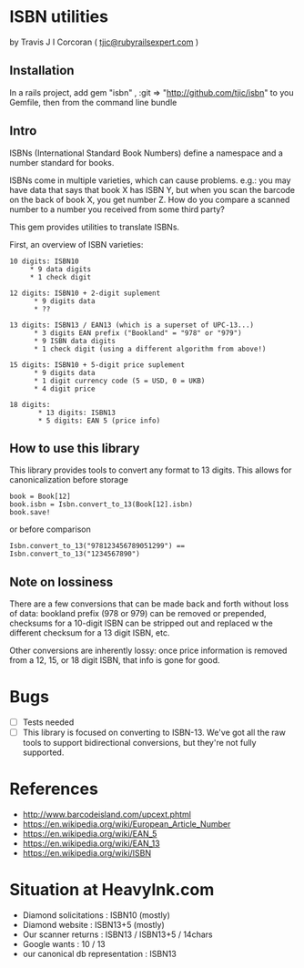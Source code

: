 # ISBN utilities
by Travis J I Corcoran  ( tjic@rubyrailsexpert.com )

## Installation

In a rails project, add
    gem "isbn"            , :git => "http://github.com/tjic/isbn"
to you Gemfile, then from the command line
    bundle

## Intro

ISBNs (International Standard Book Numbers) define a namespace and
a number standard for books.

ISBNs come in multiple varieties, which can cause problems. e.g.:
you may have data that says that book X has ISBN Y, but when you
scan the barcode on the back of book X, you get number Z.  How do
you compare a scanned number to a number you received from some
third party?

This gem provides utilities to translate ISBNs.

First, an overview of ISBN varieties:

	10 digits: ISBN10
		 * 9 data digits
		 * 1 check digit

	12 digits: ISBN10 + 2-digit suplement
		  * 9 digits data
		  * ??

	13 digits: ISBN13 / EAN13 (which is a superset of UPC-13...)
		  * 3 digits EAN prefix ("Bookland" = "978" or "979")
		  * 9 ISBN data digits
		  * 1 check digit (using a different algorithm from above!)

	15 digits: ISBN10 + 5-digit price suplement
		  * 9 digits data
		  * 1 digit currency code (5 = USD, 0 = UKB)
		  * 4 digit price

	18 digits:
		   * 13 digits: ISBN13
		   * 5 digits: EAN 5 (price info)

## How to use this library


This library provides tools to convert any format to 13 digits. This
allows for canonicalization before storage

	book = Book[12]
	book.isbn = Isbn.convert_to_13(Book[12].isbn)
	book.save!

or before comparison

    Isbn.convert_to_13("978123456789051299") == Isbn.convert_to_13("1234567890")

## Note on lossiness

There are a few conversions that can be made back and forth without
loss of data: bookland prefix (978 or 979) can be removed or
prepended, checksums for a 10-digit ISBN can be stripped out and
replaced w the different checksum for a 13 digit ISBN, etc.

Other conversions are inherently lossy: once price information is
removed from a 12, 15, or 18 digit ISBN, that info is gone for good.

# Bugs

* [ ] Tests needed
* [ ] This library is focused on converting to ISBN-13. We've got all the raw tools to support bidirectional conversions, but they're not fully supported.

# References

* http://www.barcodeisland.com/upcext.phtml
* https://en.wikipedia.org/wiki/European_Article_Number
* https://en.wikipedia.org/wiki/EAN_5
* https://en.wikipedia.org/wiki/EAN_13
* https://en.wikipedia.org/wiki/ISBN


# Situation at HeavyInk.com

* Diamond solicitations           : ISBN10   (mostly)
* Diamond website                 : ISBN13+5 (mostly)
* Our scanner returns             : ISBN13 / ISBN13+5 / 14chars
* Google wants                    : 10 / 13
* our canonical db representation : ISBN13


